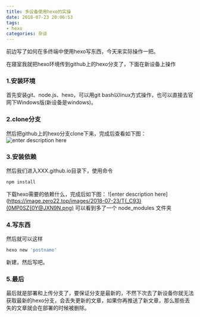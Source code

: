```yaml
---
title: 多设备使用hexo的实操
date: 2018-07-23 20:06:53
tags:
- hexo
categories: 杂谈
---
```


前边写了如何在多终端中使用hexo写东西，今天来实际操作一把。

<!--more-->

在寝室我就把hexo环境传到github上的hexo分支了，下面在新设备上操作

### 1.安装环境
首先安装git、node.js、hexo，可以用git bash以linux方式操作，也可以直接去官网下Windows版(新设备是windows)。

### 2.clone分支
然后把github上的hexo分支clone下来，完成后查看如下图：
![enter description here](https://image.zero22.top/images/2018-07-23/photo1.png)


### 3.安装依赖
然后我们进入XXX.github.io目录下，使用命令
```bash
npm install
```
下载hexo需要的依赖什么，完成后如下图：
![enter description here](https://image.zero22.top/images/2018-07-23/T{_C93}(0MP0SZ{0Y@JXN9N.png)
可以看到多了一个 node_modules 文件夹

### 4.写东西
然后就可以这样
```bash
hexo new 'postname'
```
新建，然后写吧。

### 5.最后
最后就是部署和上传分支了，要保证分支是最新的，不然下次去了新设备你就无法获取最新的hexo分支，会丢失更新的文章，如果你再推送了新文章，那么那些丢失的文章就会在部署的时候被删除。
